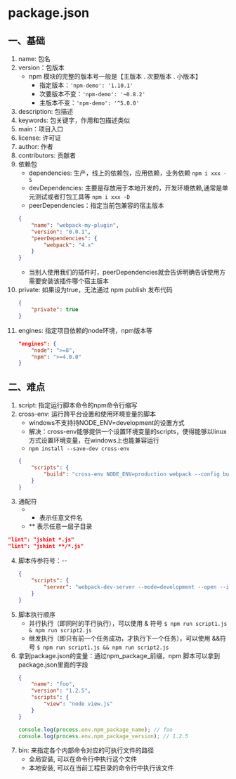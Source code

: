 # package.json
## 一、基础
1. name: 包名
2. version：包版本
    - npm 模块的完整的版本号⼀般是【主版本 . 次要版本 . ⼩版本】
        - 指定版本：`'npm-demo': '1.10.1'`
        - 次要版本不变：`'npm-demo': '~0.8.2'`
        - 主版本不变：`'npm-demo': '^5.0.0'`
3. description: 包描述
4. keywords: 包关键字，作用和包描述类似
5. main：项目入口
6. license: 许可证
7. author: 作者
8. contributors: 贡献者
9. 依赖包
    - dependencies: 生产，线上的依赖包，应⽤依赖，业务依赖 `npm i xxx -S`
    - devDependencies: 主要是存放用于本地开发的，开发环境依赖,通常是单元测试或者打包⼯具等 `npm i xxx -D`
    - peerDependencies：指定当前包兼容的宿主版本
    ```json
    {
        "name": "webpack-my-plugin",
        "version": "0.0.1",
        "peerDependencies": {
            "webpack": "4.x"
        }
    }
    ```
    - 当别⼈使⽤我们的插件时，peerDependencies就会告诉明确告诉使⽤⽅需要安装该插件哪个宿主版本
10. private: 如果设为true，⽆法通过 npm publish 发布代码
    ```json
    {
        "private": true
    }
    ```
11. engines: 指定项目依赖的node环境，npm版本等
    ```json
    "engines": {
        "node": ">=8",
        "npm": ">=4.0.0"
    }
    ```
## 二、难点
1. script: 指定运行脚本命令的npm命令行缩写
2. cross-env: 运行跨平台设置和使用环境变量的脚本
    - windows不支持持NODE_ENV=development的设置方式
    - 解决：cross-env能够提供一个设置环境变量的scripts，使得能够以linux方式设置环境变量，在windows上也能兼容运行
    - `npm install --save-dev cross-env`
    ```json
    {
        "scripts": {
            "build": "cross-env NODE_ENV=production webpack --config build/webpack.config.js"
        }
    }
    ```
3. 通配符
    - * 表示任意⽂件名
    - ** 表示任意⼀层⼦⽬录
```json
"lint": "jshint *.js"
"lint": "jshint **/*.js"
``` 
4. 脚本传参符号：--
    ```json
    {
        "scripts": {
            "server": "webpack-dev-server --mode=development --open --iframe=true"
        }
    }
    ```
5. 脚本执行顺序
    - 并⾏执⾏（即同时的平⾏执⾏），可以使⽤ & 符号 `$ npm run script1.js & npm run script2.js`
    - 继发执⾏（即只有前⼀个任务成功，才执⾏下⼀个任务），可以使⽤ &&符号 `$ npm run script1.js && npm run script2.js`
6. 拿到package.json的变量：通过npm_package_前缀，npm 脚本可以拿到package.json里面的字段
    ```json
    {
        "name": "foo",
        "version": "1.2.5",
        "scripts": {
            "view": "node view.js"
        }
    }
    ```
    ```javascript
    console.log(process.env.npm_package_name); // foo
    console.log(process.env.npm_package_version); // 1.2.5
    ```
7. bin: 来指定各个内部命令对应的可执行文件的路径
    - 全局安装, 可以在命令行中执行这个文件
    - 本地安装, 可以在当前工程目录的命令行中执行该文件